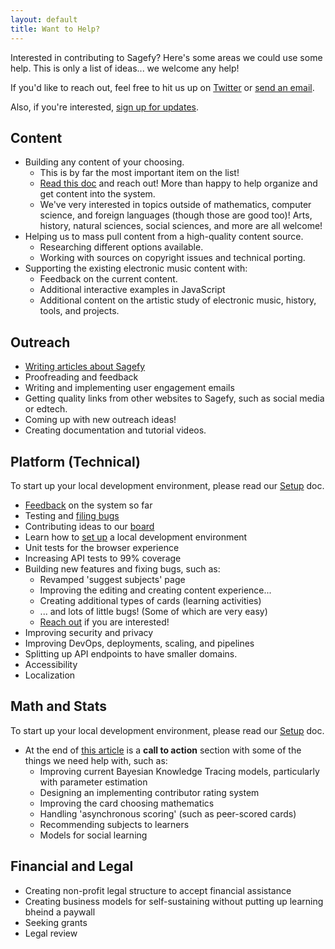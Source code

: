 ```yaml
---
layout: default
title: Want to Help?
---
```


Interested in contributing to Sagefy? Here's some areas we could use some help. This is only a list of ideas... we welcome any help!

If you'd like to reach out, feel free to hit us up on [Twitter](https://twitter.com/sagefyorg) or [send an email](mailto:support@sagefy.org).

Also, if you're interested, [sign up for updates](https://sgfy.xyz/updates).

## Content

- Building any content of your choosing.
  - This is by far the most important item on the list!
  - [Read this doc](http://docs.sagefy.org/how-to-build-a-course-in-sagefy) and reach out! More than happy to help organize and get content into the system.
  - We've very interested in topics outside of mathematics, computer science, and foreign languages (though those are good too)! Arts, history, natural sciences, social sciences, and more are all welcome!
- Helping us to mass pull content from a high-quality content source.
  - Researching different options available.
  - Working with sources on copyright issues and technical porting.
- Supporting the existing electronic music content with:
  - Feedback on the current content.
  - Additional interactive examples in JavaScript
  - Additional content on the artistic study of electronic music, history, tools, and projects.

## Outreach

- [Writing articles about Sagefy](https://heiskr.com/stories)
- Proofreading and feedback
- Writing and implementing user engagement emails
- Getting quality links from other websites to Sagefy, such as social media or edtech.
- Coming up with new outreach ideas!
- Creating documentation and tutorial videos.

## Platform (Technical)

To start up your local development environment, please read our [Setup](https://docs.sagefy.org/setup) doc.

- [Feedback](https://sgfy.xyz/issues) on the system so far
- Testing and [filing bugs](https://sgfy.xyz/issues)
- Contributing ideas to our [board](https://sgfy.xyz/issues)
- Learn how to [set up](http://docs.sagefy.org/setup) a local development environment
- Unit tests for the browser experience
- Increasing API tests to 99% coverage
- Building new features and fixing bugs, such as:
  - Revamped 'suggest subjects' page
  - Improving the editing and creating content experience...
  - Creating additional types of cards (learning activities)
  - ... and lots of little bugs! (Some of which are very easy)
  - [Reach out](mailto:support@sagefy.org) if you are interested!
- Improving security and privacy
- Improving DevOps, deployments, scaling, and pipelines
- Splitting up API endpoints to have smaller domains.
- Accessibility
- Localization

## Math and Stats

To start up your local development environment, please read our [Setup](https://docs.sagefy.org/setup) doc.

- At the end of [this article](https://heiskr.com/stories/the-mathematics-of-sagefy) is a **call to action** section with some of the things we need help with, such as:
  - Improving current Bayesian Knowledge Tracing models, particularly with parameter estimation
  - Designing an implementing contributor rating system
  - Improving the card choosing mathematics
  - Handling 'asynchronous scoring' (such as peer-scored cards)
  - Recommending subjects to learners
  - Models for social learning

## Financial and Legal

- Creating non-profit legal structure to accept financial assistance
- Creating business models for self-sustaining without putting up learning bheind a paywall
- Seeking grants
- Legal review

